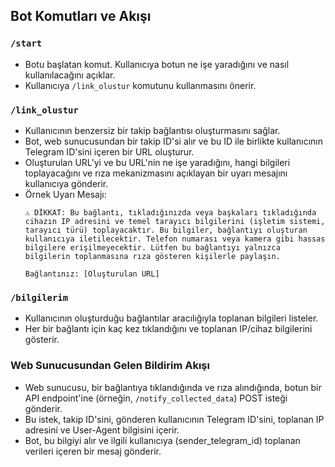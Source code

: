 ## Bot Komutları ve Akışı

### `/start`
- Botu başlatan komut. Kullanıcıya botun ne işe yaradığını ve nasıl kullanılacağını açıklar.
- Kullanıcıya `/link_olustur` komutunu kullanmasını önerir.

### `/link_olustur`
- Kullanıcının benzersiz bir takip bağlantısı oluşturmasını sağlar.
- Bot, web sunucusundan bir takip ID'si alır ve bu ID ile birlikte kullanıcının Telegram ID'sini içeren bir URL oluşturur.
- Oluşturulan URL'yi ve bu URL'nin ne işe yaradığını, hangi bilgileri toplayacağını ve rıza mekanizmasını açıklayan bir uyarı mesajını kullanıcıya gönderir.
- Örnek Uyarı Mesajı:
  ```
  ⚠️ DİKKAT: Bu bağlantı, tıkladığınızda veya başkaları tıkladığında cihazın IP adresini ve temel tarayıcı bilgilerini (işletim sistemi, tarayıcı türü) toplayacaktır. Bu bilgiler, bağlantıyı oluşturan kullanıcıya iletilecektir. Telefon numarası veya kamera gibi hassas bilgilere erişilmeyecektir. Lütfen bu bağlantıyı yalnızca bilgilerin toplanmasına rıza gösteren kişilerle paylaşın.

  Bağlantınız: [Oluşturulan URL]
  ```

### `/bilgilerim`
- Kullanıcının oluşturduğu bağlantılar aracılığıyla toplanan bilgileri listeler.
- Her bir bağlantı için kaç kez tıklandığını ve toplanan IP/cihaz bilgilerini gösterir.

### Web Sunucusundan Gelen Bildirim Akışı
- Web sunucusu, bir bağlantıya tıklandığında ve rıza alındığında, botun bir API endpoint'ine (örneğin, `/notify_collected_data`) POST isteği gönderir.
- Bu istek, takip ID'sini, gönderen kullanıcının Telegram ID'sini, toplanan IP adresini ve User-Agent bilgisini içerir.
- Bot, bu bilgiyi alır ve ilgili kullanıcıya (sender_telegram_id) toplanan verileri içeren bir mesaj gönderir.



